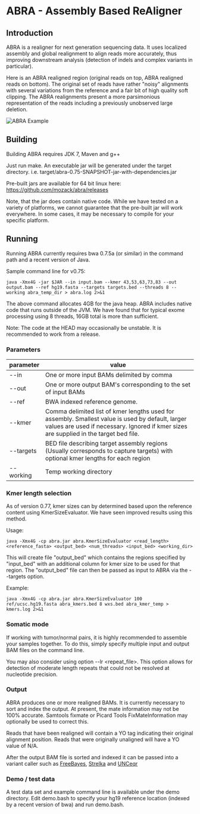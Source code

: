 # ABRA - Assembly Based ReAligner

## Introduction

ABRA is a realigner for next generation sequencing data.  It uses localized assembly and global realignment to align reads more accurately, thus improving downstream analysis (detection of indels and complex variants in particular).

Here is an ABRA realigned region (original reads on top, ABRA realigned reads on bottom).  The original set of reads have rather "noisy" alignments with several variations from the reference and a fair bit of high quality soft clipping.  The ABRA realignments present a more parsimonious representation of the reads including a previously unobserved large deletion. 

![ABRA Example](https://raw.githubusercontent.com/mozack/abra/master/misc/example.png)

## Building

Building ABRA requires JDK 7, Maven and g++

Just run make.  An executable jar will be generated under the target directory.  i.e. target/abra-0.75-SNAPSHOT-jar-with-dependencies.jar

Pre-built jars are available for 64 bit linux here: https://github.com/mozack/abra/releases

Note, that the jar does contain native code.  While we have tested on a variety of platforms, we cannot guarantee that the pre-built jar will work everywhere.  In some cases, it may be necessary to compile for your specific platform.

## Running

Running ABRA currently requires bwa 0.7.5a (or similar) in the command path and a recent version of Java.

Sample command line for v0.75:

```
java -Xmx4G -jar $JAR --in input.bam --kmer 43,53,63,73,83 --out output.bam --ref hg19.fasta --targets targets.bed --threads 8 --working abra_temp_dir > abra.log 2>&1
```

The above command allocates 4GB for the java heap.  ABRA includes native code that runs outside of the JVM.  We have found that for typical exome processing using 8 threads, 16GB total is more than sufficient.

Note: The code at the HEAD may occasionally be unstable.  It is recommended to work from a release.

### Parameters
parameter | value
------ | -------
--in | One or more input BAMs delimited by comma
--out | One or more output BAM's corresponding to the set of input BAMs
--ref  | BWA indexed reference genome.
--kmer | Comma delimited list of kmer lengths used for assembly.  Smallest value is used by default, larger values are used if necessary.  Ignored if kmer sizes are supplied in the target bed file.
--targets | BED file describing target assembly regions (Usually corresponds to capture targets) with optional kmer lengths for each region
--working | Temp working directory

### Kmer length selection

As of version 0.77, kmer sizes can by determined based upon the reference content using KmerSizeEvaluator.  We have seen improved results using this method.

Usage:
```
java -Xmx4G -cp abra.jar abra.KmerSizeEvaluator <read_length> <reference_fasta> <output_bed> <num_threads> <input_bed> <working_dir>
```

This will create file "output_bed" which contains the regions specified by "input_bed" with an additional column for kmer size to be used for that region.
The "output_bed" file can then be passed as input to ABRA via the --targets option.

Example:
```
java -Xmx4G -cp abra.jar abra.KmerSizeEvaluator 100 ref/ucsc.hg19.fasta abra_kmers.bed 8 wxs.bed abra_kmer_temp > kmers.log 2>&1
```

### Somatic  mode

If working with tumor/normal pairs, it is highly recommended to assemble your samples together.  To do this, simply specify multiple input and output BAM files on the command line.

You may also consider using option --lr <repeat_file>.  This option allows for detection of moderate length repeats that could not be resolved at nucleotide precision. 

### Output
ABRA produces one or more realigned BAMs.  It is currently necessary to sort and index the output.  At present, the mate information may not be 100% accurate.  Samtools fixmate or Picard Tools FixMateInformation may optionally be used to correct this.

Reads that have been realigned will contain a YO tag indicating their original alignment position.  Reads that were originally unaligned will have a YO value of N/A.

After the output BAM file is sorted and indexed it can be passed into a variant caller such as [FreeBayes](https://github.com/ekg/freebayes), [Strelka](https://sites.google.com/site/strelkasomaticvariantcaller) and [UNCeqr](http://lbg.med.unc.edu/~mwilkers/unceqr_dist)

### Demo / test data
A test data set and example command line is available under the demo directory.  Edit demo.bash to specify your hg19 reference location (indexed by a recent version of bwa) and run demo.bash.